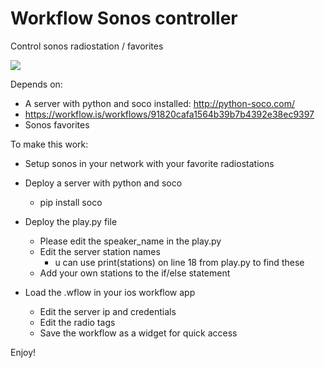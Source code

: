 # Workflow Sonos controller

Control sonos radiostation / favorites

![](https://thumbs.gfycat.com/JauntyGracefulHawk-size_restricted.gif)


Depends on:

 * A server with python and soco installed: http://python-soco.com/
 * https://workflow.is/workflows/91820cafa1564b39b7b4392e38ec9397
 * Sonos favorites

To make this work:
* Setup sonos in your network with your favorite radiostations
* Deploy a server with python and soco
  * pip install soco
* Deploy the play.py file
	* Please edit the speaker_name in the play.py
	* Edit the server station names
		* u can use print(stations) on line 18 from play.py to find these
	* Add your own stations to the if/else statement
	
* Load the .wflow in your ios workflow app
	* Edit the server ip and credentials
	* Edit the radio tags
	* Save the workflow as a widget for quick access

Enjoy!
